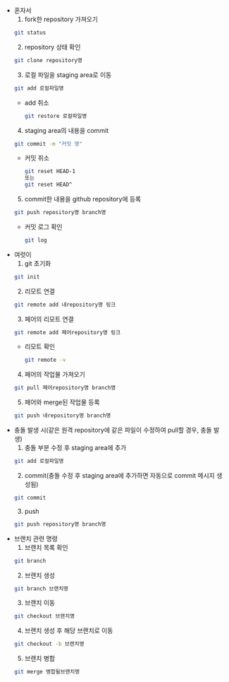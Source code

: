 - 혼자서
    1. fork한 repository 가져오기
    ```bash
    git status
    ```
    2. repository 상태 확인
    ```bash
    git clone repository명
    ```
    3. 로컬 파일을 staging area로 이동
    ```bash
    git add 로컬파일명
    ```
    - add 취소
        ```bash
        git restore 로컬파일명
        ```
    4. staging area의 내용을 commit
    ```bash
    git commit -m "커밋 명"
    ```
    + 커밋 취소
         ```bash
        git reset HEAD-1 
        또는 
        git reset HEAD^
        ```
    5.  commit한 내용을 github repository에 등록
    ```bash
    git push repository명 branch명
    ```
    - 커밋 로그 확인
        ```bash
        git log
        ```
- 여럿이
    1. git 초기화
    ```bash
    git init
    ```
    2. 리모트 연결
    ```bash
    git remote add 내repository명 링크
    ```
    3. 페어의 리모트 연결
    ```bash
    git remote add 페어repository명 링크
    ```
    - 리모트 확인
        ```bash
        git remote -v
        ```
    4. 페어의 작업물 가져오기
    ```bash
    git pull 페어repository명 branch명
    ```
    5. 페어와 merge된 작업물 등록
    ```bash
    git push 내repository명 branch명
    ```
- 충돌 발생 시(같은 원격 repository에 같은 파일이 수정하여 pull할 경우, 충돌 발생)
    1. 충돌 부분 수정 후 staging area에 추가
    ```bash
    git add 로컬파일명
    ```
    2. commit(충돌 수정 후 staging area에 추가하면 자동으로 commit 메시지 생성됨)
    ```bash
    git commit
    ```
    3. push
    ```bash
    git push repository명 branch명
    ```
- 브랜치 관련 명령
    1. 브랜치 목록 확인
    ```bash
    git branch
    ```
    2. 브랜치 생성
    ```bash
    git branch 브랜치명
    ```
    3. 브랜치 이동
    ```bash
    git checkout 브랜치명
    ```
    4. 브랜치 생성 후 해당 브랜치로 이동
    ```bash
    git checkout -b 브랜치명
    ```
    5. 브랜치 병합
    ```bash
    git merge 병합될브랜치명
    ```